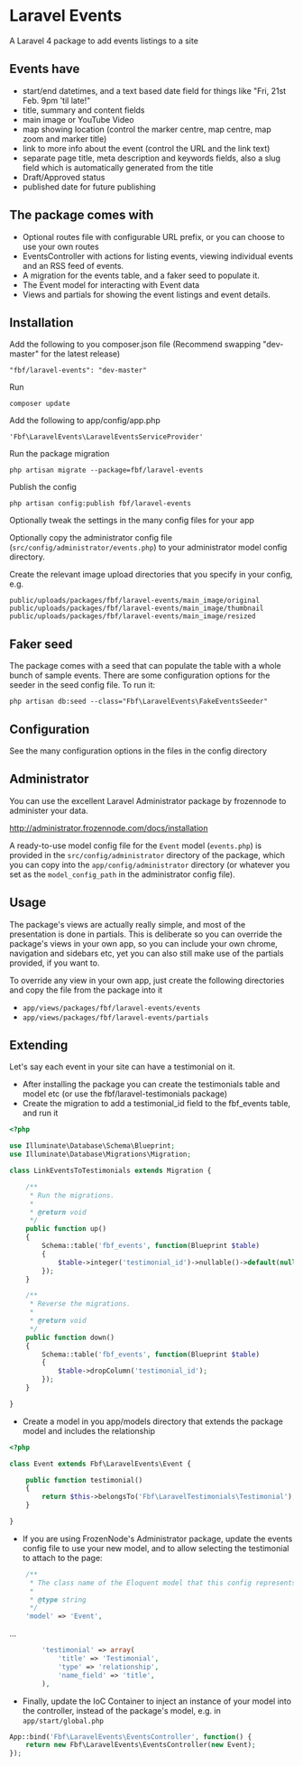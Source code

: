 Laravel Events
==============

A Laravel 4 package to add events listings to a site

## Events have
* start/end datetimes, and a text based date field for things like "Fri, 21st Feb. 9pm 'til late!"
* title, summary and content fields
* main image or YouTube Video
* map showing location (control the marker centre, map centre, map zoom and marker title)
* link to more info about the event (control the URL and the link text)
* separate page title, meta description and keywords fields, also a slug field which is automatically generated from the title
* Draft/Approved status
* published date for future publishing

## The package comes with
* Optional routes file with configurable URL prefix, or you can choose to use your own routes
* EventsController with actions for listing events, viewing individual events and an RSS feed of events.
* A migration for the events table, and a faker seed to populate it.
* The Event model for interacting with Event data
* Views and partials for showing the event listings and event details.

## Installation

Add the following to you composer.json file (Recommend swapping "dev-master" for the latest release)

    "fbf/laravel-events": "dev-master"

Run

    composer update

Add the following to app/config/app.php

    'Fbf\LaravelEvents\LaravelEventsServiceProvider'

Run the package migration

    php artisan migrate --package=fbf/laravel-events

Publish the config

    php artisan config:publish fbf/laravel-events

Optionally tweak the settings in the many config files for your app

Optionally copy the administrator config file (`src/config/administrator/events.php`) to your administrator model config directory.

Create the relevant image upload directories that you specify in your config, e.g.

    public/uploads/packages/fbf/laravel-events/main_image/original
    public/uploads/packages/fbf/laravel-events/main_image/thumbnail
    public/uploads/packages/fbf/laravel-events/main_image/resized

## Faker seed

The package comes with a seed that can populate the table with a whole bunch of sample events. There are some configuration options for the seeder in the seed config file. To run it:

    php artisan db:seed --class="Fbf\LaravelEvents\FakeEventsSeeder"

## Configuration

See the many configuration options in the files in the config directory

## Administrator

You can use the excellent Laravel Administrator package by frozennode to administer your data.

http://administrator.frozennode.com/docs/installation

A ready-to-use model config file for the `Event` model (`events.php`) is provided in the `src/config/administrator` directory of the package, which you can copy into the `app/config/administrator` directory (or whatever you set as the `model_config_path` in the administrator config file).

## Usage

The package's views are actually really simple, and most of the presentation is done in partials. This is deliberate so you
 can override the package's views in your own app, so you can include your own chrome, navigation and sidebars etc, yet
 you can also still make use of the partials provided, if you want to.

To override any view in your own app, just create the following directories and copy the file from the package into it
* `app/views/packages/fbf/laravel-events/events`
* `app/views/packages/fbf/laravel-events/partials`

## Extending

Let's say each event in your site can have a testimonial on it.

* After installing the package you can create the testimonials table and model etc (or use the fbf/laravel-testimonials package)
* Create the migration to add a testimonial_id field to the fbf_events table, and run it

```php
<?php

use Illuminate\Database\Schema\Blueprint;
use Illuminate\Database\Migrations\Migration;

class LinkEventsToTestimonials extends Migration {

	/**
	 * Run the migrations.
	 *
	 * @return void
	 */
	public function up()
	{
		Schema::table('fbf_events', function(Blueprint $table)
		{
			$table->integer('testimonial_id')->nullable()->default(null);
		});
	}

	/**
	 * Reverse the migrations.
	 *
	 * @return void
	 */
	public function down()
	{
		Schema::table('fbf_events', function(Blueprint $table)
		{
			$table->dropColumn('testimonial_id');
		});
	}

}
```

* Create a model in you app/models directory that extends the package model and includes the relationship

```php
<?php

class Event extends Fbf\LaravelEvents\Event {

	public function testimonial()
	{
		return $this->belongsTo('Fbf\LaravelTestimonials\Testimonial');
	}

}
```

* If you are using FrozenNode's Administrator package, update the events config file to use your new model, and to allow selecting the testimonial to attach to the page:

```php
	/**
	 * The class name of the Eloquent model that this config represents
	 *
	 * @type string
	 */
	'model' => 'Event',
```
...
```php
		'testimonial' => array(
			'title' => 'Testimonial',
			'type' => 'relationship',
			'name_field' => 'title',
		),
```

* Finally, update the IoC Container to inject an instance of your model into the controller, instead of the package's model, e.g. in `app/start/global.php`

```php
App::bind('Fbf\LaravelEvents\EventsController', function() {
    return new Fbf\LaravelEvents\EventsController(new Event);
});
```